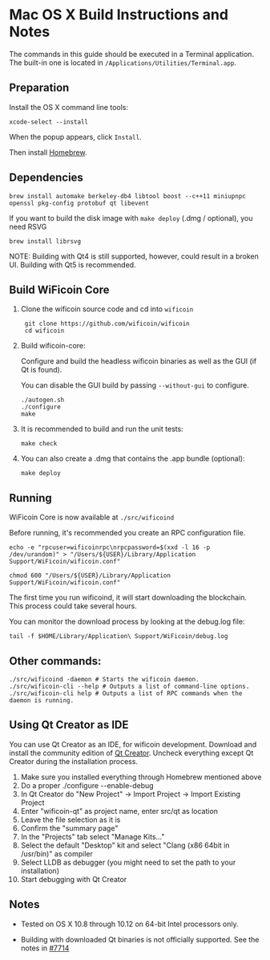 Mac OS X Build Instructions and Notes
====================================
The commands in this guide should be executed in a Terminal application.
The built-in one is located in `/Applications/Utilities/Terminal.app`.

Preparation
-----------
Install the OS X command line tools:

`xcode-select --install`

When the popup appears, click `Install`.

Then install [Homebrew](https://brew.sh).

Dependencies
----------------------

    brew install automake berkeley-db4 libtool boost --c++11 miniupnpc openssl pkg-config protobuf qt libevent

If you want to build the disk image with `make deploy` (.dmg / optional), you need RSVG

    brew install librsvg

NOTE: Building with Qt4 is still supported, however, could result in a broken UI. Building with Qt5 is recommended.

Build WiFicoin Core
------------------------

1. Clone the wificoin source code and cd into `wificoin`

        git clone https://github.com/wificoin/wificoin
        cd wificoin

2.  Build wificoin-core:

    Configure and build the headless wificoin binaries as well as the GUI (if Qt is found).

    You can disable the GUI build by passing `--without-gui` to configure.

        ./autogen.sh
        ./configure
        make

3.  It is recommended to build and run the unit tests:

        make check

4.  You can also create a .dmg that contains the .app bundle (optional):

        make deploy

Running
-------

WiFicoin Core is now available at `./src/wificoind`

Before running, it's recommended you create an RPC configuration file.

    echo -e "rpcuser=wificoinrpc\nrpcpassword=$(xxd -l 16 -p /dev/urandom)" > "/Users/${USER}/Library/Application Support/WiFicoin/wificoin.conf"

    chmod 600 "/Users/${USER}/Library/Application Support/WiFicoin/wificoin.conf"

The first time you run wificoind, it will start downloading the blockchain. This process could take several hours.

You can monitor the download process by looking at the debug.log file:

    tail -f $HOME/Library/Application\ Support/WiFicoin/debug.log

Other commands:
-------

    ./src/wificoind -daemon # Starts the wificoin daemon.
    ./src/wificoin-cli --help # Outputs a list of command-line options.
    ./src/wificoin-cli help # Outputs a list of RPC commands when the daemon is running.

Using Qt Creator as IDE
------------------------
You can use Qt Creator as an IDE, for wificoin development.
Download and install the community edition of [Qt Creator](https://www.qt.io/download/).
Uncheck everything except Qt Creator during the installation process.

1. Make sure you installed everything through Homebrew mentioned above
2. Do a proper ./configure --enable-debug
3. In Qt Creator do "New Project" -> Import Project -> Import Existing Project
4. Enter "wificoin-qt" as project name, enter src/qt as location
5. Leave the file selection as it is
6. Confirm the "summary page"
7. In the "Projects" tab select "Manage Kits..."
8. Select the default "Desktop" kit and select "Clang (x86 64bit in /usr/bin)" as compiler
9. Select LLDB as debugger (you might need to set the path to your installation)
10. Start debugging with Qt Creator

Notes
-----

* Tested on OS X 10.8 through 10.12 on 64-bit Intel processors only.

* Building with downloaded Qt binaries is not officially supported. See the notes in [#7714](https://github.com/wificoin/wificoin/issues/7714)
